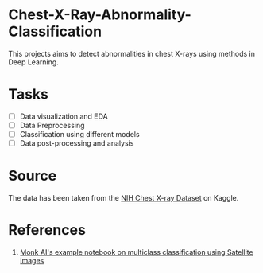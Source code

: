# Chest-X-Ray-Abnormality-Classification
This projects aims to detect abnormalities in chest X-rays using methods in Deep Learning. 

# Tasks
- [ ] Data visualization and EDA
- [ ] Data Preprocessing
- [ ] Classification using different models
- [ ] Data post-processing and analysis

# Source
The data has been taken from the [NIH Chest X-ray Dataset](https://www.kaggle.com/nih-chest-xrays/sample) on Kaggle.

# References
1. [Monk AI's example notebook on multiclass classification using Satellite images](https://github.com/Tessellate-Imaging/monk_v1/blob/master/study_roadmaps/4_image_classification_zoo/Multi%20label%20Image%20classification%20-%20Satellite%20Image%20tiles.ipynb)
